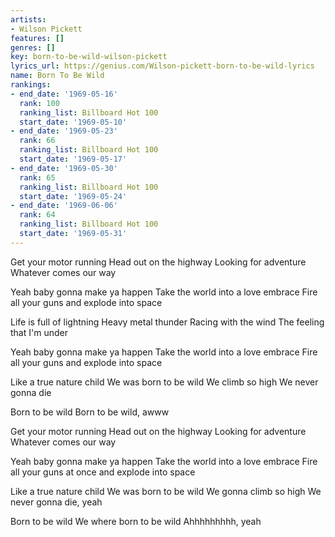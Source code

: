 ```yaml
---
artists:
- Wilson Pickett
features: []
genres: []
key: born-to-be-wild-wilson-pickett
lyrics_url: https://genius.com/Wilson-pickett-born-to-be-wild-lyrics
name: Born To Be Wild
rankings:
- end_date: '1969-05-16'
  rank: 100
  ranking_list: Billboard Hot 100
  start_date: '1969-05-10'
- end_date: '1969-05-23'
  rank: 66
  ranking_list: Billboard Hot 100
  start_date: '1969-05-17'
- end_date: '1969-05-30'
  rank: 65
  ranking_list: Billboard Hot 100
  start_date: '1969-05-24'
- end_date: '1969-06-06'
  rank: 64
  ranking_list: Billboard Hot 100
  start_date: '1969-05-31'
---
```

Get your motor running
Head out on the highway
Looking for adventure
Whatever comes our way

Yeah baby gonna make ya happen
Take the world into a love embrace
Fire all your guns and explode into space

Life is full of lightning
Heavy metal thunder
Racing with the wind
The feeling that I'm under

Yeah baby gonna make ya happen
Take the world into a love embrace
Fire all your guns and explode into space

Like a true nature child
We was born to be wild
We climb so high
We never gonna die

Born to be wild
Born to be wild, awww

Get your motor running
Head out on the highway
Looking for adventure
Whatever comes our way

Yeah baby gonna make ya happen
Take the world into a love embrace
Fire all your guns at once and explode into space

Like a true nature child
We was born to be wild
We gonna climb so high
We never gonna die, yeah

Born to be wild
We where born to be wild
Ahhhhhhhhh, yeah
